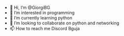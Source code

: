 - 👋 Hi, I’m @GiorgiBG
- 👀 I’m interested in programming
- 🌱 I’m currently learning python
- 💞️ I’m looking to collaborate on python and networking 
- 📫 How to reach me Discord Bguja

<!---
GiorgiBG/GiorgiBG is a ✨ special ✨ repository because its `README.md` (this file) appears on your GitHub profile.
You can click the Preview link to take a look at your changes.
--->
